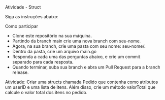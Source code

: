 Atividade - Struct

Siga as instruções abaixo:

Como participar

- Clone este repositório na sua máquina.
- Partindo da branch main crie uma nova branch com seu-nome.
- Agora, na sua branch, crie uma pasta com seu nome: seu-nome/.
- Dentro da pasta, crie um arquivo main.go
- Responda a cada uma das perguntas abaixo, e crie um commit separado para cada resposta.
- Quando terminar, suba sua branch e abra um Pull Request para a branch release.

Atividade:
Criar uma structs chamada Pedido que contenha como atributos um userID e uma lista de itens.
Além disso, crie um método valorTotal que calcule o valor total dos itens no pedido.
